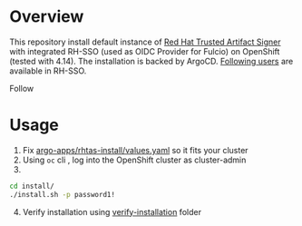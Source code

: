 # Overview

This repository install default instance of [Red Hat Trusted Artifact Signer](https://developers.redhat.com/blog/2023/11/15/announcing-red-hat-trusted-artifact-signer-rhtas-tech-preview) with integrated RH-SSO (used as OIDC Provider for Fulcio) on OpenShift (tested with 4.14). The installation is backed by ArgoCD.
[Following users](argo-apps/keycloak-install/user.yaml) are available in RH-SSO.

Follow

# Usage

1) Fix [argo-apps/rhtas-install/values.yaml](argo-apps/rhtas-install/values.yaml) so it fits your cluster
2) Using `oc` cli , log into the OpenShift cluster as cluster-admin
3) 

```bash
cd install/
./install.sh -p password1!
```

4) Verify installation using [verify-installation](verify-installation/README.md) folder
